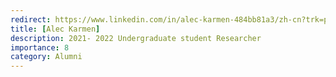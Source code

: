 ```yaml
---
redirect: https://www.linkedin.com/in/alec-karmen-484bb81a3/zh-cn?trk=people-guest_people_search-card
title: [Alec Karmen]
description: 2021- 2022 Undergraduate student Researcher 
importance: 8
category: Alumni
---
```


